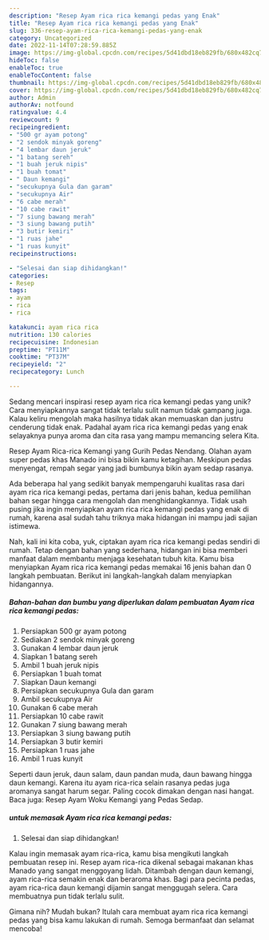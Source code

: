 ```yaml
---
description: "Resep Ayam rica rica kemangi pedas yang Enak"
title: "Resep Ayam rica rica kemangi pedas yang Enak"
slug: 336-resep-ayam-rica-rica-kemangi-pedas-yang-enak
category: Uncategorized
date: 2022-11-14T07:28:59.885Z
image: https://img-global.cpcdn.com/recipes/5d41dbd18eb829fb/680x482cq70/ayam-rica-rica-kemangi-pedas-foto-resep-utama.jpg
hideToc: false
enableToc: true
enableTocContent: false
thumbnail: https://img-global.cpcdn.com/recipes/5d41dbd18eb829fb/680x482cq70/ayam-rica-rica-kemangi-pedas-foto-resep-utama.jpg
cover: https://img-global.cpcdn.com/recipes/5d41dbd18eb829fb/680x482cq70/ayam-rica-rica-kemangi-pedas-foto-resep-utama.jpg
author: Admin
authorAv: notfound
ratingvalue: 4.4
reviewcount: 9
recipeingredient:
- "500 gr ayam potong"
- "2 sendok minyak goreng"
- "4 lembar daun jeruk"
- "1 batang sereh"
- "1 buah jeruk nipis"
- "1 buah tomat"
- " Daun kemangi"
- "secukupnya Gula dan garam"
- "secukupnya Air"
- "6 cabe merah"
- "10 cabe rawit"
- "7 siung bawang merah"
- "3 siung bawang putih"
- "3 butir kemiri"
- "1 ruas jahe"
- "1 ruas kunyit"
recipeinstructions:

- "Selesai dan siap dihidangkan!"
categories:
- Resep
tags:
- ayam
- rica
- rica

katakunci: ayam rica rica 
nutrition: 130 calories
recipecuisine: Indonesian
preptime: "PT11M"
cooktime: "PT37M"
recipeyield: "2"
recipecategory: Lunch

---
```





Sedang mencari inspirasi resep ayam rica rica kemangi pedas yang unik? Cara menyiapkannya sangat tidak terlalu sulit namun tidak gampang juga. Kalau keliru mengolah maka hasilnya tidak akan memuaskan dan justru cenderung tidak enak. Padahal ayam rica rica kemangi pedas yang enak selayaknya punya aroma dan cita rasa yang mampu memancing selera Kita.





Resep Ayam Rica-rica Kemangi yang Gurih Pedas Nendang. Olahan ayam super pedas khas Manado ini bisa bikin kamu ketagihan. Meskipun pedas menyengat, rempah segar yang jadi bumbunya bikin ayam sedap rasanya.

Ada beberapa hal yang sedikit banyak mempengaruhi kualitas rasa dari ayam rica rica kemangi pedas, pertama dari jenis bahan, kedua pemilihan bahan segar hingga cara mengolah dan menghidangkannya. Tidak usah pusing jika ingin menyiapkan ayam rica rica kemangi pedas yang enak di rumah, karena asal sudah tahu triknya maka hidangan ini mampu jadi sajian istimewa.






Nah, kali ini kita coba, yuk, ciptakan ayam rica rica kemangi pedas sendiri di rumah. Tetap dengan bahan yang sederhana, hidangan ini bisa memberi manfaat dalam membantu menjaga kesehatan tubuh kita. Kamu bisa menyiapkan Ayam rica rica kemangi pedas memakai 16 jenis bahan dan 0 langkah pembuatan. Berikut ini langkah-langkah dalam menyiapkan hidangannya.

<!--inarticleads1-->

##### Bahan-bahan dan bumbu yang diperlukan dalam pembuatan Ayam rica rica kemangi pedas:

1. Persiapkan 500 gr ayam potong
1. Sediakan 2 sendok minyak goreng
1. Gunakan 4 lembar daun jeruk
1. Siapkan 1 batang sereh
1. Ambil 1 buah jeruk nipis
1. Persiapkan 1 buah tomat
1. Siapkan  Daun kemangi
1. Persiapkan secukupnya Gula dan garam
1. Ambil secukupnya Air
1. Gunakan 6 cabe merah
1. Persiapkan 10 cabe rawit
1. Gunakan 7 siung bawang merah
1. Persiapkan 3 siung bawang putih
1. Persiapkan 3 butir kemiri
1. Persiapkan 1 ruas jahe
1. Ambil 1 ruas kunyit


Seperti daun jeruk, daun salam, daun pandan muda, daun bawang hingga daun kemangi. Karena itu ayam rica-rica selain rasanya pedas juga aromanya sangat harum segar. Paling cocok dimakan dengan nasi hangat. Baca juga: Resep Ayam Woku Kemangi yang Pedas Sedap. 

<!--inarticleads2-->

#####  untuk memasak Ayam rica rica kemangi pedas:


1. Selesai dan siap dihidangkan!

Kalau ingin memasak ayam rica-rica, kamu bisa mengikuti langkah pembuatan resep ini. Resep ayam rica-rica dikenal sebagai makanan khas Manado yang sangat menggoyang lidah. Ditambah dengan daun kemangi, ayam rica-rica semakin enak dan beraroma khas. Bagi para pecinta pedas, ayam rica-rica daun kemangi dijamin sangat menggugah selera. Cara membuatnya pun tidak terlalu sulit. 

Gimana nih? Mudah bukan? Itulah cara membuat ayam rica rica kemangi pedas yang bisa kamu lakukan di rumah. Semoga bermanfaat dan selamat mencoba!
